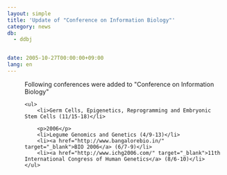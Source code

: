 ```yaml
---
layout: simple
title: 'Update of "Conference on Information Biology"'
category: news
db:
  - ddbj


date: 2005-10-27T00:00:00+09:00
lang: en
---
```


<dd>Following conferences were added to "Conference on Information Biology"

    <ul>
        <li>Germ Cells, Epigenetics, Reprogramming and Embryonic Stem Cells (11/15-18)</li>

        <p>2006</p>
        <li>Legume Genomics and Genetics (4/9-13)</li>
        <li><a href="http://www.bangalorebio.in/" target="_blank">BIO 2006</a> (6/7-9)</li>
        <li><a href="http://www.ichg2006.com/" target="_blank">11th International Congress of Human Genetics</a> (8/6-10)</li>
    </ul>
</dd>

